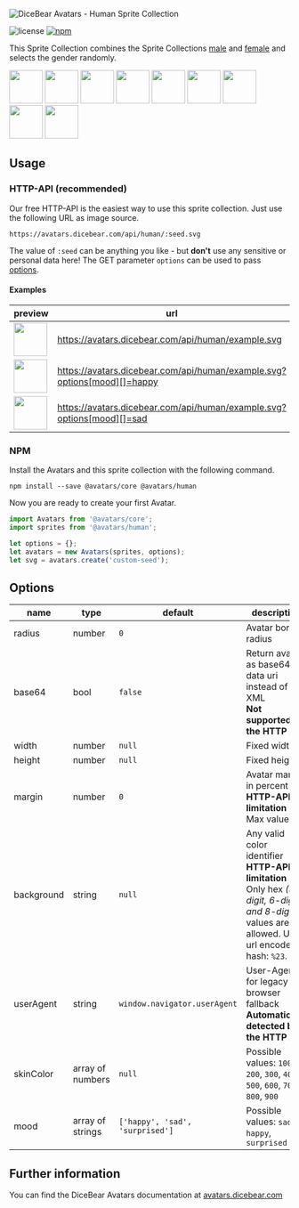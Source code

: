 ![DiceBear Avatars - Human Sprite Collection](https://raw.githubusercontent.com/DiceBear/avatars/master/packages/human/banner.svg?sanitize=true)

![license](https://img.shields.io/npm/l/@avatars/human.svg?style=flat-square)
[![npm](https://img.shields.io/npm/v/@avatars/human.svg?style=flat-square)](https://www.npmjs.com/package/@dicebear/avatars-human)

This Sprite Collection combines the Sprite Collections [male](https://www.npmjs.com/package/@avatars/male) and [female](https://www.npmjs.com/package/@dicebear/avatars-female) and selects the gender randomly.

<p>
    <img src="https://avatars.dicebear.com/api/human/1.svg" width="60" />
    <img src="https://avatars.dicebear.com/api/human/2.svg" width="60" />
    <img src="https://avatars.dicebear.com/api/human/3.svg" width="60" />
    <img src="https://avatars.dicebear.com/api/human/4.svg" width="60" />
    <img src="https://avatars.dicebear.com/api/human/5.svg" width="60" />
    <img src="https://avatars.dicebear.com/api/human/6.svg" width="60" />
    <img src="https://avatars.dicebear.com/api/human/7.svg" width="60" />
    <img src="https://avatars.dicebear.com/api/human/8.svg" width="60" />
    <img src="https://avatars.dicebear.com/api/human/9.svg" width="60" />
</p>

## Usage

### HTTP-API (recommended)

Our free HTTP-API is the easiest way to use this sprite collection. Just use the following URL as image source.

    https://avatars.dicebear.com/api/human/:seed.svg

The value of `:seed` can be anything you like - but **don't** use any sensitive or personal data here! The GET parameter
`options` can be used to pass [options](#options).

#### Examples

| preview                                                                                          | url                                                                     |
| ------------------------------------------------------------------------------------------------ | ----------------------------------------------------------------------- |
| <img src="https://avatars.dicebear.com/api/human/example.svg" width="60" />                       | https://avatars.dicebear.com/api/human/example.svg                       |
| <img src="https://avatars.dicebear.com/api/human/example.svg?options[mood][]=happy" width="60" /> | https://avatars.dicebear.com/api/human/example.svg?options[mood][]=happy |
| <img src="https://avatars.dicebear.com/api/human/example.svg?options[mood][]=sad" width="60" />   | https://avatars.dicebear.com/api/human/example.svg?options[mood][]=sad   |

### NPM

Install the Avatars and this sprite collection with the following command.

    npm install --save @avatars/core @avatars/human

Now you are ready to create your first Avatar.

```js
import Avatars from '@avatars/core';
import sprites from '@avatars/human';

let options = {};
let avatars = new Avatars(sprites, options);
let svg = avatars.create('custom-seed');
```

## Options

| name       | type             | default                         | description                                                                                                                                       |
| ---------- | ---------------- | ------------------------------- | ------------------------------------------------------------------------------------------------------------------------------------------------- |
| radius     | number           | `0`                             | Avatar border radius                                                                                                                              |
| base64     | bool             | `false`                         | Return avatar as base64 data uri instead of XML <br> **Not supported by the HTTP API**                                                            |
| width      | number           | `null`                          | Fixed width                                                                                                                                       |
| height     | number           | `null`                          | Fixed height                                                                                                                                      |
| margin     | number           | `0`                             | Avatar margin in percent<br> **HTTP-API limitation** Max value `25`                                                                               |
| background | string           | `null`                          | Any valid color identifier<br> **HTTP-API limitation** Only hex _(3-digit, 6-digit and 8-digit)_ values are allowed. Use url encoded hash: `%23`. |
| userAgent  | string           | `window.navigator.userAgent`    | User-Agent for legacy browser fallback<br> **Automatically detected by the HTTP API**                                                             |
| skinColor  | array of numbers | `null`                          | Possible values: `100`, `200`, `300`, `400`, `500`, `600`, `700`, `800`, `900`                                                                    |
| mood       | array of strings | `['happy', 'sad', 'surprised']` | Possible values: `sad`, `happy`, `surprised`                                                                                                      |

## Further information

You can find the DiceBear Avatars documentation at [avatars.dicebear.com](https://avatars.dicebear.com)
